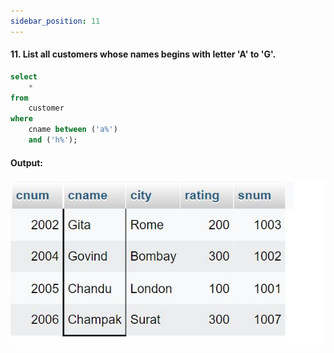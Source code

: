 ```yaml
---
sidebar_position: 11
---
```


#### 11. List all customers whose names begins with letter 'A' to 'G'.

```sql
select
    *
from
    customer
where
    cname between ('a%')
    and ('h%');

```

#### Output:

![d](outputs\11.jpg)
